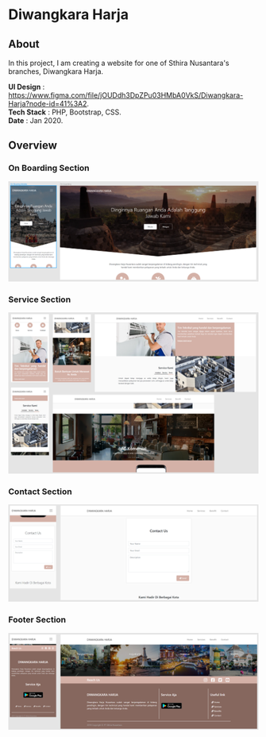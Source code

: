 # Diwangkara Harja
## About
In this project, I am creating a website for one of Sthira Nusantara's branches, Diwangkara Harja.
  
**UI Design** : https://www.figma.com/file/jOUDdh3DpZPu03HMbA0VkS/Diwangkara-Harja?node-id=41%3A2.  
**Tech Stack** : PHP, Bootstrap, CSS.  
**Date** : Jan 2020.  

## Overview
### On Boarding Section

<img src="https://github.com/Yudha29/project-publication/blob/main/diwangkara-harja/images/on-boarding.png" alt="On Boarding">

### Service Section

<img src="https://github.com/Yudha29/project-publication/blob/main/diwangkara-harja/images/services.png" alt="Our Service">

### Contact Section

<img src="https://github.com/Yudha29/project-publication/blob/main/diwangkara-harja/images/contacts.png" alt="Contact">

### Footer Section

<img src="https://github.com/Yudha29/project-publication/blob/main/diwangkara-harja/images/footer.png" alt="Footer">

